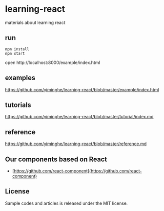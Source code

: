 # learning-react

materials about learning react

## run

```
npm install
npm start
```

open  http://localhost:8000/example/index.html

## examples

https://github.com/yiminghe/learning-react/blob/master/example/index.html

## tutorials

https://github.com/yiminghe/learning-react/blob/master/tutorial/index.md

## reference

https://github.com/yiminghe/learning-react/blob/master/reference.md

## Our components based on React

* [https://github.com/react-component](https://github.com/react-component)

## License

Sample codes and articles is released under the MIT license.